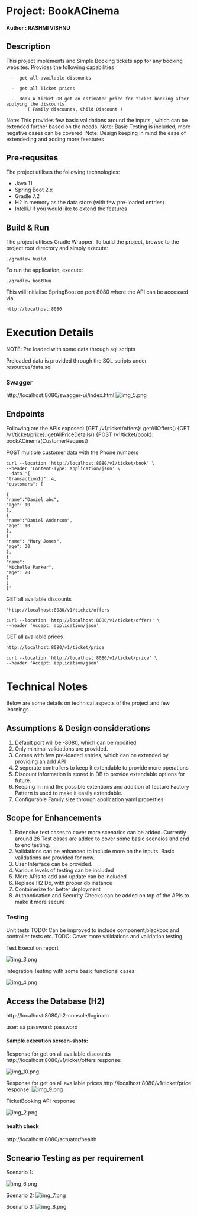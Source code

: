
#                                                   Project: BookACinema
#### Author : RASHMI VISHNU

##  Description
This project implements and Simple Booking tickets app for any booking websites. Provides the following capabilities 

      -  get all available discounts
      
      -  get all Ticket prices
      
      -  Book A ticket OR get an estimated price for ticket booking after applying the discounts
            ( Family discounts, Child Discount )

Note: This  provides few basic validations around the inputs , which can be extended further based on the needs. 
Note: Basic Testing is included, more negative cases can be covered.
Note: Design keeping in mind the ease of extendeding and adding more feeatures

## Pre-requsites
The project utilises the following technologies:
- Java 11
- Spring Boot 2.x
- Gradle 7.2
- H2 in memory as the data store (with few pre-loaded entries)
- IntelliJ if you would like to extend the features

## Build & Run
The project utilises Gradle Wrapper.
To build the project, browse to the project root directory and simply execute:
```
./gradlew build
```
To run the application, execute:
```
./gradlew bootRun
```
This will initialise SpringBoot on port 8080 where the API can be accessed via:
```
http://localhost:8080
```

# Execution Details
NOTE: Pre loaded with some data through sql scripts

Preloaded data is provided through the SQL scripts under resources/data.sql
 
### Swagger ###
http://localhost:8080/swagger-ui/index.html
![img_5.png](img_5.png)
## Endpoints

Following are the APIs exposed: 
	{GET /v1/ticket/offers}: getAllOffers()
	{GET /v1/ticket/price}: getAllPriceDetails()
	{POST /v1/ticket/book}: bookACinema(CustomerRequest)

POST multiple customer data with the Phone numbers

```shell
curl --location 'http://localhost:8080/v1/ticket/book' \
--header 'Content-Type: application/json' \
--data '{
"transactionId": 4,
"customers": [
  
{
"name":"Daniel abc",
"age": 10
},
{
"name":"Daniel Anderson",
"age": 10
},
{
"name": "Mary Jones",
"age": 30
},
{
"name":
"Michelle Parker",
"age": 70
}
]
}'
```

GET all available discounts
```shell
'http://localhost:8080/v1/ticket/offers

curl --location 'http://localhost:8080/v1/ticket/offers' \
--header 'Accept: application/json'

```

GET all available prices
```shell
http://localhost:8080/v1/ticket/price

curl --location 'http://localhost:8080/v1/ticket/price' \
--header 'Accept: application/json'
```

 

# Technical Notes
Below are some details on technical aspects of the project and few learnings.

## Assumptions & Design considerations
1. Default port will be -8080, which can be modified
2. Only minimal validations are provided.
3. Comes with few pre-loaded entries, which can be extended by providing an add API
4. 2 seperate controllers to keep it extendable to provide more operations
5. Discount information is stored in DB to provide extendable options for future.
6. Keeping in mind the possible extentions and addition of feature Factory Pattern is used to make it easily extendable.
7. Configurable Family size through application yaml properties.

## Scope for Enhancements
1. Extensive test cases to cover more scenarios can be added. Currently around 26 Test cases are added to cover some basic scenaios and end to end testing.
2. Validations can be enhanced to include more on the inputs. Basic validations are provided for now.
3. User Interface can be provided.
4. Various levels of testing can be included
5. More APIs to add and update can be included
6. Replace H2 Db, with proper db instance
7. Containerize for better deployment
8. Authontication and Security Checks can be added on top of the APIs to make it more secure
   


### Testing
Unit tests
TODO: Can be improved to include component,blackbox and controller tests etc.
TODO: Cover more validations and validation testing

Test Execution report 

![img_3.png](img_3.png)


Integration Testing with some basic functional cases

![img_4.png](img_4.png)


## Access the Database (H2)

http://localhost:8080/h2-console/login.do

user: sa
password: password


#### Sample execution screen-shots:
Response for get on all available discounts
http://localhost:8080/v1/ticket/offers
response: 
 
![img_10.png](img_10.png)

Response for get on all available prices
http://localhost:8080/v1/ticket/price
response:
 ![img_9.png](img_9.png)

TicketBooking API response

![img_2.png](img_2.png)


#### health check
http://localhost:8080/actuator/health


## Scneario Testing as per requirement 
Scenario 1:

![img_6.png](img_6.png)


Scenario 2:
![img_7.png](img_7.png)

Scenario 3:
![img_8.png](img_8.png)
